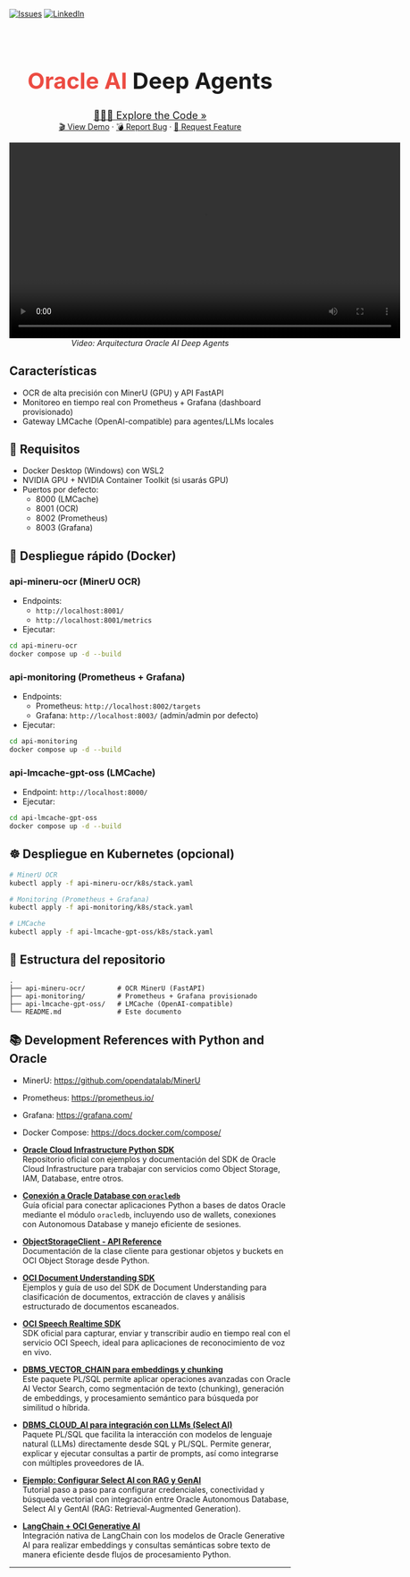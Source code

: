 [![Issues][issues-shield]][issues-url]
[![LinkedIn][linkedin-shield]][linkedin-url]

<!-- Intro -->
<br />
<div align="center" style="text-align:center;">
  <h1 style="font-size:40px; font-bload"><b style="color:#ec4b42">Oracle AI</b> Deep Agents</h1>
  
  <a style="font-size:large;" href="/src/">👨🏽‍💻 Explore the Code »</a>
  <br/>
  <a href="https://www.youtube.com/@jgangini">🎬 View Demo</a>
  ·
  <a href="https://github.com/jganggini/oracle-ai-deep-platform/issues">💣 Report Bug</a>
  ·
  <a href="https://github.com/jganggini/oracle-ai-deep-platform/pulls">🚀 Request Feature</a>

<!-- Video explicativo de la arquitectura -->
<div align="center" style="margin-bottom: 24px;">
  <video width="700" controls>
    <source src="https://github.com/jganggini/oracle-ai-deep-platform/blob/main/_docs/img/architeture-oracle-ai-deep-agents.mp4?raw=true" type="video/mp4">
    Tu navegador no soporta la reproducción de video.
  </video>
  <br/>
  <i>Video: Arquitectura Oracle AI Deep Agents</i>
</div>
</div>

## Características

- OCR de alta precisión con MinerU (GPU) y API FastAPI
- Monitoreo en tiempo real con Prometheus + Grafana (dashboard provisionado)
- Gateway LMCache (OpenAI-compatible) para agentes/LLMs locales

## 🔧 Requisitos

- Docker Desktop (Windows) con WSL2
- NVIDIA GPU + NVIDIA Container Toolkit (si usarás GPU)
- Puertos por defecto:
  - 8000 (LMCache)
  - 8001 (OCR)
  - 8002 (Prometheus)
  - 8003 (Grafana)

## 🚀 Despliegue rápido (Docker)

### api-mineru-ocr (MinerU OCR)
- Endpoints:
  - `http://localhost:8001/`
  - `http://localhost:8001/metrics`
- Ejecutar:
```bash
cd api-mineru-ocr
docker compose up -d --build
```

### api-monitoring (Prometheus + Grafana)
- Endpoints:
  - Prometheus: `http://localhost:8002/targets`
  - Grafana: `http://localhost:8003/` (admin/admin por defecto)
- Ejecutar:
```bash
cd api-monitoring
docker compose up -d --build
```

### api-lmcache-gpt-oss (LMCache)
- Endpoint: `http://localhost:8000/`
- Ejecutar:
```bash
cd api-lmcache-gpt-oss
docker compose up -d --build
```

## ☸️ Despliegue en Kubernetes (opcional)

```bash
# MinerU OCR
kubectl apply -f api-mineru-ocr/k8s/stack.yaml

# Monitoring (Prometheus + Grafana)
kubectl apply -f api-monitoring/k8s/stack.yaml

# LMCache
kubectl apply -f api-lmcache-gpt-oss/k8s/stack.yaml
```

## 📁 Estructura del repositorio
```
.
├── api-mineru-ocr/        # OCR MinerU (FastAPI)
├── api-monitoring/        # Prometheus + Grafana provisionado
├── api-lmcache-gpt-oss/   # LMCache (OpenAI-compatible)
└── README.md              # Este documento
```

## 📚 Development References with Python and Oracle

- MinerU: https://github.com/opendatalab/MinerU
- Prometheus: https://prometheus.io/
- Grafana: https://grafana.com/
- Docker Compose: https://docs.docker.com/compose/

- [**Oracle Cloud Infrastructure Python SDK**](https://github.com/oracle/oci-python-sdk)  
  Repositorio oficial con ejemplos y documentación del SDK de Oracle Cloud Infrastructure para trabajar con servicios como Object Storage, IAM, Database, entre otros.

- [**Conexión a Oracle Database con `oracledb`**](https://python-oracledb.readthedocs.io/en/latest/user_guide/connection_handling.html)  
  Guía oficial para conectar aplicaciones Python a bases de datos Oracle mediante el módulo `oracledb`, incluyendo uso de wallets, conexiones con Autonomous Database y manejo eficiente de sesiones.

- [**ObjectStorageClient - API Reference**](https://oracle-cloud-infrastructure-python-sdk.readthedocs.io/en/latest/api/object_storage/client/oci.object_storage.ObjectStorageClient.html)  
  Documentación de la clase cliente para gestionar objetos y buckets en OCI Object Storage desde Python.

- [**OCI Document Understanding SDK**](https://www.ateam-oracle.com/post/using-oci-document-understanding-sdk-python-functions-document-classification-key-value-extraction)  
  Ejemplos y guía de uso del SDK de Document Understanding para clasificación de documentos, extracción de claves y análisis estructurado de documentos escaneados.

- [**OCI Speech Realtime SDK**](https://github.com/oracle/oci-ai-speech-realtime-python-sdk)  
  SDK oficial para capturar, enviar y transcribir audio en tiempo real con el servicio OCI Speech, ideal para aplicaciones de reconocimiento de voz en vivo.

- [**DBMS_VECTOR_CHAIN para embeddings y chunking**](https://docs.oracle.com/en/database/oracle/oracle-database/23/arpls/dbms_vector_chain1.html)  
  Este paquete PL/SQL permite aplicar operaciones avanzadas con Oracle AI Vector Search, como segmentación de texto (chunking), generación de embeddings, y procesamiento semántico para búsqueda por similitud o híbrida.

- [**DBMS_CLOUD_AI para integración con LLMs (Select AI)**](https://docs.oracle.com/en/database/oracle/oracle-database/23/arpls/dbms_cloud_ai1.html)  
  Paquete PL/SQL que facilita la interacción con modelos de lenguaje natural (LLMs) directamente desde SQL y PL/SQL. Permite generar, explicar y ejecutar consultas a partir de prompts, así como integrarse con múltiples proveedores de IA.

- [**Ejemplo: Configurar Select AI con RAG y GenAI**](https://docs.oracle.com/en-us/iaas/autonomous-database-serverless/doc/select-ai-examples.html#ADBSB-GUID-2FBD7DDB-CAC3-47AF-AB66-17F44C2ADAA4)  
  Tutorial paso a paso para configurar credenciales, conectividad y búsqueda vectorial con integración entre Oracle Autonomous Database, Select AI y GentAI (RAG: Retrieval-Augmented Generation).

- [**LangChain + OCI Generative AI**](https://python.langchain.com/docs/integrations/text_embedding/oci_generative_ai/)  
  Integración nativa de LangChain con los modelos de Oracle Generative AI para realizar embeddings y consultas semánticas sobre texto de manera eficiente desde flujos de procesamiento Python.

---

<!-- MARKDOWN LINKS & IMAGES -->
<!-- https://www.markdownguide.org/basic-syntax/#reference-style-links -->
[issues-shield]: https://img.shields.io/github/issues/othneildrew/Best-README-Template.svg?style=for-the-badge
[issues-url]: https://github.com/jganggini/oracle-ai-deep-platform/issues
[linkedin-shield]: https://img.shields.io/badge/-LinkedIn-black.svg?style=for-the-badge&logo=linkedin&colorB=555
[linkedin-url]: https://www.linkedin.com/in/jgangini/